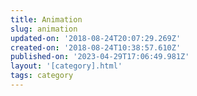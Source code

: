 ```yaml
---
title: Animation
slug: animation
updated-on: '2018-08-24T20:07:29.269Z'
created-on: '2018-08-24T10:38:57.610Z'
published-on: '2023-04-29T17:06:49.981Z'
layout: '[category].html'
tags: category
---
```



